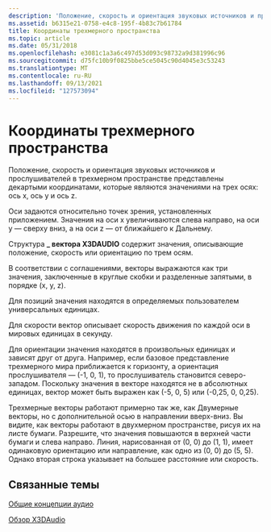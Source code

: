 ```yaml
---
description: 'Положение, скорость и ориентация звуковых источников и прослушивателей в трехмерном пространстве представлены декартыми координатами, которые являются значениями на трех осях: ось x, ось y и ось z.'
ms.assetid: b6315e21-0758-e4c8-195f-4b83c7b61784
title: Координаты трехмерного пространства
ms.topic: article
ms.date: 05/31/2018
ms.openlocfilehash: e3081c1a3a6c497d53d093c98732a9d381996c96
ms.sourcegitcommit: d75fc10b9f0825bbe5ce5045c90d4045e3c53243
ms.translationtype: MT
ms.contentlocale: ru-RU
ms.lasthandoff: 09/13/2021
ms.locfileid: "127573094"
---
```

# <a name="coordinates-of-3d-space"></a>Координаты трехмерного пространства

Положение, скорость и ориентация звуковых источников и прослушивателей в трехмерном пространстве представлены декартыми координатами, которые являются значениями на трех осях: ось x, ось y и ось z.

Оси задаются относительно точек зрения, установленных приложением. Значения на оси x увеличиваются слева направо, на оси y — сверху вниз, а на оси z — от ближайшего к Дальнему.

Структура **\_ вектора X3DAUDIO** содержит значения, описывающие положение, скорость или ориентацию по трем осям.

В соответствии с соглашениями, векторы выражаются как три значения, заключенные в круглые скобки и разделенные запятыми, в порядке (x, y, z).

Для позиций значения находятся в определяемых пользователем универсальных единицах.

Для скорости вектор описывает скорость движения по каждой оси в мировых единицах в секунду.

Для ориентации значения находятся в произвольных единицах и зависят друг от друга. Например, если базовое представление трехмерного мира приближается к горизонту, а ориентация прослушивателя — (-1, 0, 1), то прослушиватель становится северо-западом. Поскольку значения в векторе находятся не в абсолютных единицах, вектор может быть выражен как (-5, 0, 5) или (-0,25, 0, 0,25).

Трехмерные векторы работают примерно так же, как Двумерные векторы, но с дополнительной осью в направлении вверх-вниз. Вы видите, как векторы работают в двухмерном пространстве, рисуя их на листе бумаги. Разрешите, что значения повышаются в верхней части бумаги и слева направо. Линия, нарисованная от (0, 0) до (1, 1), имеет одинаковую ориентацию или направление, как одно из (0, 0) до (5, 5). Однако вторая строка указывает на большее расстояние или скорость.

## <a name="related-topics"></a>Связанные темы

<dl> <dt>

[Общие концепции аудио](common-audio-concepts.md)
</dt> <dt>

[Обзор X3DAudio](x3daudio-overview.md)
</dt> </dl>

 

 



